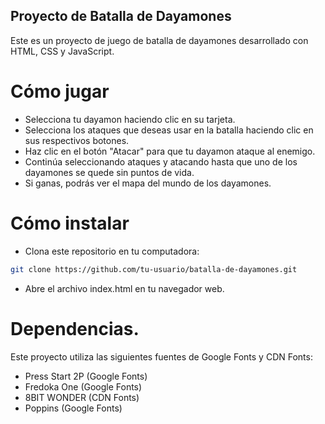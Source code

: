 
## Proyecto de Batalla de Dayamones
Este es un proyecto de juego de batalla de dayamones desarrollado con HTML, CSS y JavaScript.

# Cómo jugar
- Selecciona tu dayamon haciendo clic en su tarjeta.
- Selecciona los ataques que deseas usar en la batalla haciendo clic en sus respectivos botones.
- Haz clic en el botón "Atacar" para que tu dayamon ataque al enemigo.
- Continúa seleccionando ataques y atacando hasta que uno de los dayamones se quede sin puntos de vida.
- Si ganas, podrás ver el mapa del mundo de los dayamones.

# Cómo instalar
- Clona este repositorio en tu computadora:
```sh
git clone https://github.com/tu-usuario/batalla-de-dayamones.git
```
- Abre el archivo index.html en tu navegador web.
# Dependencias.
Este proyecto utiliza las siguientes fuentes de Google Fonts y CDN Fonts:

- Press Start 2P (Google Fonts)
- Fredoka One (Google Fonts)
- 8BIT WONDER (CDN Fonts)
- Poppins (Google Fonts)
